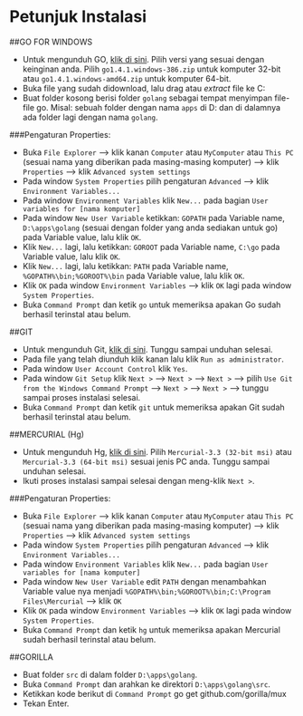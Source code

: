 # Petunjuk Instalasi

##GO FOR WINDOWS

* Untuk mengunduh GO, [klik di sini](https://golang.org/dl/). Pilih versi yang sesuai dengan keinginan anda. Pilih `go1.4.1.windows-386.zip` untuk komputer 32-bit atau `go1.4.1.windows-amd64.zip` untuk komputer 64-bit.
* Buka file yang sudah didownload, lalu drag atau *extract* file ke C:
* Buat folder kosong berisi folder `golang` sebagai tempat menyimpan file-file go. Misal: sebuah folder dengan nama `apps` di D: dan di dalamnya ada folder lagi dengan nama `golang`. 

###Pengaturan Properties:

* Buka `File Explorer` --> klik kanan `Computer` atau `MyComputer` atau `This PC` (sesuai nama yang diberikan pada masing-masing komputer) --> klik `Properties` --> klik `Advanced system settings`
* Pada window `System Properties` pilih pengaturan `Advanced` --> klik `Environment Variables...`
* Pada window `Environment Variables` klik `New...` pada bagian `User variables for [nama komputer]`
* Pada window `New User Variable` ketikkan: `GOPATH` pada Variable name, `D:\apps\golang` (sesuai dengan folder yang anda sediakan untuk go) pada Variable value, lalu klik `OK`.
* Klik `New...` lagi, lalu ketikkan: `GOROOT` pada Variable name, `C:\go` pada Variable value, lalu klik `OK`.
* Klik `New...` lagi, lalu ketikkan: `PATH` pada Variable name, `%GOPATH%\bin;%GOROOT%\bin` pada Variable value, lalu klik `OK`.
* Klik `OK` pada window `Environment Variables` --> klik `OK` lagi pada window `System Properties`.
* Buka `Command Prompt` dan ketik `go` untuk memeriksa apakan Go sudah berhasil terinstal atau belum.

##GIT

* Untuk mengunduh Git, [klik di sini](http://git-scm.com/download/win). Tunggu sampai unduhan selesai.
* Pada file yang telah diunduh klik kanan lalu klik `Run as administrator`.
* Pada window `User Account Control` klik `Yes`.
* Pada window `Git Setup` klik `Next >` --> `Next >` --> `Next >` --> pilih `Use Git from the Windows Command Prompt` --> `Next >` --> `Next >` --> tunggu sampai proses instalasi selesai.
* Buka `Command Prompt` dan ketik `git` untuk memeriksa apakan Git sudah berhasil terinstal atau belum.

##MERCURIAL (Hg)

* Untuk mengunduh Hg, [klik di sini](http://mercurial.selenic.com/wiki/Download). Pilih `Mercurial-3.3 (32-bit msi)` atau `Mercurial-3.3 (64-bit msi)` sesuai jenis PC anda. Tunggu sampai unduhan selesai.
* Ikuti proses instalasi sampai selesai dengan meng-klik `Next >`.

###Pengaturan Properties:

* Buka `File Explorer` --> klik kanan `Computer` atau `MyComputer` atau `This PC` (sesuai nama yang diberikan pada masing-masing komputer) --> klik `Properties` --> klik `Advanced system settings`
* Pada window `System Properties` pilih pengaturan `Advanced` --> klik `Environment Variables...`
* Pada window `Environment Variables` klik `New...` pada bagian `User variables for [nama komputer]`
* Pada window `New User Variable` edit `PATH` dengan menambahkan Variable value nya menjadi `%GOPATH%\bin;%GOROOT%\bin;C:\Program Files\Mercurial` --> klik `OK`
* Klik `OK` pada window `Environment Variables` --> klik `OK` lagi pada window `System Properties`.
* Buka `Command Prompt` dan ketik `hg` untuk memeriksa apakan Mercurial sudah berhasil terinstal atau belum.

##GORILLA

* Buat folder `src` di dalam folder `D:\apps\golang`.
* Buka `Command Prompt` dan arahkan ke direktori `D:\apps\golang\src`.
* Ketikkan kode berikut di `Command Prompt`
    go get github.com/gorilla/mux
* Tekan Enter.


